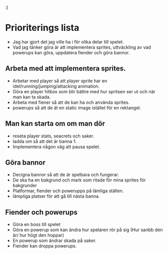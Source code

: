 :)


# Prioriterings lista
* Jag har gjort det jag ville ha i för olika delar till spelet.
* Vad jag tänker göra är att implementera sprites, uttväckling av vad powerups kan göra, uppdatera fiender och göra bannor.

## Arbeta med att implementera sprites. 
* Arbetar med player så att player sprite har en idel/running/jumping/attacking animation.
* Göra en player hitbox som blir bättre med hur spritsen ser ut och när man kan ta skada.
* Arbeta med fiener så att de kan ha och använda sprites.
* powerups så att de ät en static image istället för en rektangel.

## Man kan starta om om man dör
* reseta player stats, seacrets och saker.
* ladda om så att det är banna 1.
* Implementera någon väg att pausa spelet.

## Göra bannor
* Decigna bannor så att de är spelbara och fungerar. 
* De ska ha en bakgrund och mark som ritade för mina sprites för bakgrunder
* Platformar, fiender och powerupps på lämliga ställen. 
* lämpliga platser för att gå till nästa banna.

## Fiender och powerups
* Göra en boss till spelet
* Göra en powerup som kan ändra hur spelaren rör på sig (Hur sanbb den är/ hur högt den hoppar)
* En powerup som ändrar skada på saker.
* Fiender kan droppa powerups.

